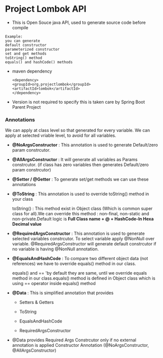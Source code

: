 # Project Lombok API

- This is Open Souce java API, used to generate source code before compile

```textile
Example:
you can generate
default constructor
parameterized constructor
set and get methods
toString() method
equals() and hashCode() methods
```

- maven dependency 
  
  ```textile
  <dependency>
  <groupId>org.projectlombok</groupId>
  <artifactId>lombok</artifactId>
  </dependency>
  ```
- Version is not required to specify this is taken care by Spring Boot Parent Project

### Annotations

We can apply at class level so that generated for every variable. 
We can apply at selected vriable level, to avoid for all variables.

- **@NoArgsConstructor** : This annotation is used to generate Default/zero param constrcutor.

- **@AllArgsConstructor** : It will generate all variables as Params constrcutor.
  (if class has zero variables then generates Default/zero param constrcutor)

- **@Setter / @Getter** : To generate set/get methods we can use these
  annotations

- **@ToString** : This annotation is used to override toString() method in your class
  
  toString() : This method exist in Object class (Which is common super class for
  all).We can override this method : non-final, non-static and non-private.Default logic is **Full Class name + @ + HashCode-In Hexa Decimal value**

- **@RequiredArgsConstructor** : This annotation is used to generate selected variables constrcutor. To select variable apply @NonNull over variable. @RequiredArgsConstructor will generate default constrcutor if no variable is having @NonNull annotation.

- **@EqualsAndHashCode** : To compare two different object data (not references) 
    we have to override equals() method in our class.
  
  equals() and ==  'by default they are same, until we override equals method in our class.equals() method is defined in Object class which is using == operator
  inside equals() method

- **@Data** : This is simplified annotation that provides
  
  - Setters & Getters
  
  - ToString
  
  - EqualsAndHashCode
  
  - RequiredArgsConstructor

- @Data provides Required Args Constrcutor only if no external annotation is applied Constructor Annotation (@NoArgsConstructor, @AllArgsConstructor)
  
  
